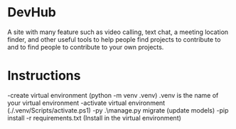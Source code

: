 # DevHub
A site with many feature such as video calling, text chat, a meeting location finder, and other useful tools to help people find projects to contribute to and to find people to contribute to your own projects.
# Instructions
-create virtual environment (python -m venv .venv) .venv is the name of your virtual environment
-activate virtual environment (.\/.venv/Scripts/activate.ps1)
-py .\manage.py migrate (update models)
-pip install -r requirements.txt (Install in the virtual environment)
